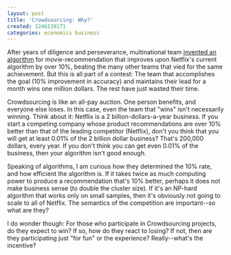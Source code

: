 ```yaml
---
layout: post
title: 'Crowdsourcing: Why?'
created: 1246139171
categories: economics business
---
```

After years of diligence and perseverance, multinational team [invented an algorithm](http://bits.blogs.nytimes.com/2009/06/26/and-the-winner-of-the-1-million-netflix-prize-probably-is/?th&emc=th) for movie-recommendation that improves upon Netflix's current algorithm by over 10%, beating the many other teams that vied for the same achievement. But this is all part of a contest: The team that accomplishes the goal (10% improvement in accuracy) and maintains their lead for a month wins one million dollars. The rest have just wasted their time.

Crowdsourcing is like an all-pay auction. One person benefits, and everyone else loses. In this case, even the team that "wins" isn't necessarily winning. Think about it: Netflix is a 2 billion-dollars-a-year business. If you start a competing company whose product recommendations are over 10% better than that of the leading competitor (Netflix), don't you think that you will get at least 0.01% of the 2 billion dollar business? That's 200,000 dollars, every year. If you don't think you can get even 0.01% of the business, then your algorithm isn't good enough.

Speaking of algorithms, I am curious how they determined the 10% rate, and how efficient the algorithm is. If it takes twice as much computing power to produce a recommendation that's 10% better, perhaps it does not make business sense (to double the cluster size). If it's an NP-hard algorithm that works only on small samples, then it's obviously not going to scale to all of Netflix. The semantics of the competition are important--so what are they?

I do wonder though: For those who participate in Crowdsourcing projects, do they expect to win? If so, how do they react to losing? If not, then are they participating just "for fun" or the experience? Really--what's the incentive?
